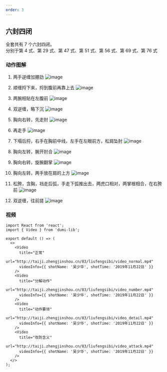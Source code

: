 ```yaml
---
order: 3
---
```


## 六封四闭

全套共有 7 个六封四闭。  
分别于第 4 式、第 29 式、第 47 式、第 51 式、第 56 式、第 69 式、第 76 式

### 动作图解

1. 两手逆缠加掤劲
   ![image](http://taiji.zhengjinshou.cn/83/liufengsibi/152911.jpg)

2. 顺缠捋下来，捋到腹前再靠上去
   ![image](http://taiji.zhengjinshou.cn/83/liufengsibi/152919.jpg)

3. 两腕相贴在左腹前
   ![image](http://taiji.zhengjinshou.cn/83/liufengsibi/152923.jpg)

4. 双逆缠，略下沉
   ![image](http://taiji.zhengjinshou.cn/83/liufengsibi/152926.jpg)

5. 胸向右转，先走肘
   ![image](http://taiji.zhengjinshou.cn/83/liufengsibi/152931.jpg)

6. 再走手
   ![image](http://taiji.zhengjinshou.cn/83/liufengsibi/152934.jpg)

7. 下塌后捋，右手在胸前中线，左手在左眼前方，松肩坠肘
   ![image](http://taiji.zhengjinshou.cn/83/liufengsibi/152937.jpg)

8. 胸向左转，腕开肘合
   ![image](http://taiji.zhengjinshou.cn/83/liufengsibi/152948.jpg)

9. 胸向右转，旋腕翻掌
   ![image](http://taiji.zhengjinshou.cn/83/liufengsibi/152954.jpg)

10. 胸向左转，两手放在肩的上方
    ![image](http://taiji.zhengjinshou.cn/83/liufengsibi/152958.jpg)

11. 松胯，含胸，裆走后弧，手走下弧推出去，两虎口相对，两掌根相合，在右胯前
    ![image](http://taiji.zhengjinshou.cn/83/liufengsibi/153009.jpg)

12. 双逆缠，往前搓
    ![image](http://taiji.zhengjinshou.cn/83/liufengsibi/153034.jpg)

### 视频

```tsx | inline
import React from 'react';
import { Video } from 'dumi-lib';

export default () => (
  <>
    <Video
      title="正常"
      url="http://taiji.zhengjinshou.cn/83/liufengsibi/video_normal.mp4"
      videoInfo={{ shotName: '吴少华', shotTime: '2019年11月22日' }}
    />
    <Video
      title="分解动作"
      url="http://taiji.zhengjinshou.cn/83/liufengsibi/video_number.mp4"
      videoInfo={{ shotName: '吴少华', shotTime: '2019年11月22日' }}
    />
    <Video
      title="动作要领"
      url="http://taiji.zhengjinshou.cn/83/liufengsibi/video_detail.mp4"
      videoInfo={{ shotName: '吴少华', shotTime: '2019年11月22日' }}
    />
    <Video
      title="攻防含义"
      url="http://taiji.zhengjinshou.cn/83/liufengsibi/video_attack.mp4"
      videoInfo={{ shotName: '吴少华', shotTime: '2019年11月22日' }}
    />
  </>
);
```
